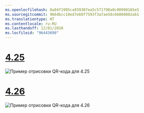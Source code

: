 ```yaml
---
ms.openlocfilehash: 8a04f1995ca939307ea5c571798a0c90990165e5
ms.sourcegitcommit: 9664bcc10ed7e60f7593f3a7ae58c66060802ab1
ms.translationtype: HT
ms.contentlocale: ru-RU
ms.lasthandoff: 12/01/2020
ms.locfileid: "96443698"
---
```

# <a name="425"></a>[4.25](#tab/425)

![Пример отрисовки QR-кода для 4.25](../images/unreal-qr-render.PNG)

# <a name="426"></a>[4.26](#tab/426)

![Пример отрисовки QR-кода для 4.26](../images/qr-codes-img-02.png)
